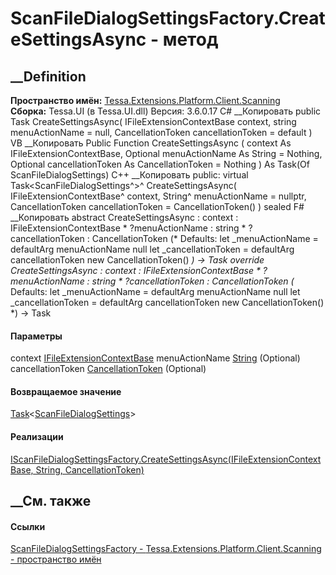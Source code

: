 # ScanFileDialogSettingsFactory.CreateSettingsAsync - метод
##  __Definition
 **Пространство имён:**
[Tessa.Extensions.Platform.Client.Scanning](N_Tessa_Extensions_Platform_Client_Scanning.htm)  
 **Сборка:** Tessa.UI (в Tessa.UI.dll) Версия: 3.6.0.17
C# __Копировать
     public Task<ScanFileDialogSettings> CreateSettingsAsync(
    	IFileExtensionContextBase context,
    	string menuActionName = null,
    	CancellationToken cancellationToken = default
    )
VB __Копировать
     Public Function CreateSettingsAsync ( 
    	context As IFileExtensionContextBase,
    	Optional menuActionName As String = Nothing,
    	Optional cancellationToken As CancellationToken = Nothing
    ) As Task(Of ScanFileDialogSettings)
C++ __Копировать
     public:
    virtual Task<ScanFileDialogSettings^>^ CreateSettingsAsync(
    	IFileExtensionContextBase^ context, 
    	String^ menuActionName = nullptr, 
    	CancellationToken cancellationToken = CancellationToken()
    ) sealed
F# __Копировать
     abstract CreateSettingsAsync : 
            context : IFileExtensionContextBase * 
            ?menuActionName : string * 
            ?cancellationToken : CancellationToken 
    (* Defaults:
            let _menuActionName = defaultArg menuActionName null
            let _cancellationToken = defaultArg cancellationToken new CancellationToken()
    *)
    -> Task<ScanFileDialogSettings> 
    override CreateSettingsAsync : 
            context : IFileExtensionContextBase * 
            ?menuActionName : string * 
            ?cancellationToken : CancellationToken 
    (* Defaults:
            let _menuActionName = defaultArg menuActionName null
            let _cancellationToken = defaultArg cancellationToken new CancellationToken()
    *)
    -> Task<ScanFileDialogSettings> 
#### Параметры
context
[IFileExtensionContextBase](T_Tessa_UI_Files_IFileExtensionContextBase.htm)
menuActionName [String](https://learn.microsoft.com/dotnet/api/system.string)
(Optional)
cancellationToken
[CancellationToken](https://learn.microsoft.com/dotnet/api/system.threading.cancellationtoken)
(Optional)
#### Возвращаемое значение
[Task](https://learn.microsoft.com/dotnet/api/system.threading.tasks.task-1)<[ScanFileDialogSettings](T_Tessa_Extensions_Platform_Client_Scanning_ScanFileDialogSettings.htm)>
#### Реализации
[IScanFileDialogSettingsFactory.CreateSettingsAsync(IFileExtensionContextBase,
String,
CancellationToken)](M_Tessa_Extensions_Platform_Client_Scanning_IScanFileDialogSettingsFactory_CreateSettingsAsync.htm)  
##  __См. также
#### Ссылки
[ScanFileDialogSettingsFactory -
](T_Tessa_Extensions_Platform_Client_Scanning_ScanFileDialogSettingsFactory.htm)
[Tessa.Extensions.Platform.Client.Scanning - пространство
имён](N_Tessa_Extensions_Platform_Client_Scanning.htm)
